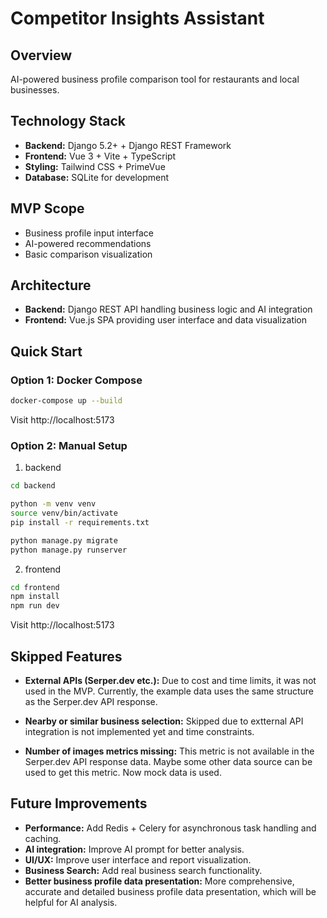 # Competitor Insights Assistant

## Overview
AI-powered business profile comparison tool for restaurants and local businesses.

## Technology Stack
- **Backend:** Django 5.2+ + Django REST Framework
- **Frontend:** Vue 3 + Vite + TypeScript
- **Styling:** Tailwind CSS + PrimeVue
- **Database:** SQLite for development

## MVP Scope
- Business profile input interface
- AI-powered recommendations
- Basic comparison visualization

## Architecture
- **Backend:** Django REST API handling business logic and AI integration
- **Frontend:** Vue.js SPA providing user interface and data visualization

## Quick Start

### Option 1: Docker Compose

```bash
docker-compose up --build
```

Visit http://localhost:5173

### Option 2: Manual Setup

1. backend

```bash
cd backend

python -m venv venv
source venv/bin/activate
pip install -r requirements.txt

python manage.py migrate
python manage.py runserver
```

2. frontend

```bash
cd frontend
npm install
npm run dev
```

Visit http://localhost:5173

## Skipped Features
- **External APIs (Serper.dev etc.):** Due to cost and time limits, it was not used in the MVP. Currently,
the example data uses the same structure as the Serper.dev API response.

- **Nearby or similar business selection:** Skipped due to extternal API integration is not implemented yet and time constraints.

- **Number of images metrics missing:** This metric is not available in the Serper.dev API response data. Maybe some other data source can be used to get this metric. Now mock data is used.

## Future Improvements
- **Performance:** Add Redis + Celery for asynchronous task handling and caching.
- **AI integration:** Improve AI prompt for better analysis.
- **UI/UX:** Improve user interface and report visualization.
- **Business Search:** Add real business search functionality.
- **Better business profile data presentation:** More comprehensive, accurate and detailed business profile data presentation, which will be helpful for AI analysis.
